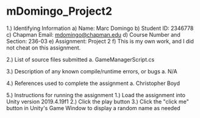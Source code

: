# mDomingo_Project2
 
1.) Identifying Information
   a)   Name: Marc Domingo
   b)   Student ID: 2346778
   c)   Chapman Email: mdomingo@chapman.edu
   d)   Course Number and Section: 236-03
   e)   Assignment: Project 2
   f)   This is my own work, and I did not cheat on this assignment.

2.) List of source files submitted
   a. GameManagerScript.cs

3.) Description of any known compile/runtime errors, or bugs
   a. N/A

4.) References used to complete the assignment
   a. Christopher Boyd

5.) Instructions for running the assignment
   1.) Load the assignment into Unity version 2019.4.19f1
   2.) Click the play button
   3.) Click the "click me" button in Unity's Game Window to display a random name as needed